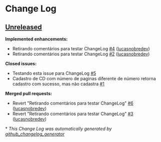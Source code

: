 # Change Log

## [Unreleased](https://github.com/lucasnobredev/colecaodemidias/tree/HEAD)

**Implemented enhancements:**

- Retirando comentários para testar ChangeLog [\#4](https://github.com/lucasnobredev/colecaodemidias/pull/4) ([lucasnobredev](https://github.com/lucasnobredev))
- Retirando comentários para testar ChangeLog [\#2](https://github.com/lucasnobredev/colecaodemidias/pull/2) ([lucasnobredev](https://github.com/lucasnobredev))

**Closed issues:**

- Testando esta issue para ChangeLog [\#5](https://github.com/lucasnobredev/colecaodemidias/issues/5)
- Cadastro de CD com número de paginas diferente de número retorna cadastro com sucesso, mas não cadastra [\#1](https://github.com/lucasnobredev/colecaodemidias/issues/1)

**Merged pull requests:**

- Revert "Retirando comentários para testar ChangeLog" [\#6](https://github.com/lucasnobredev/colecaodemidias/pull/6) ([lucasnobredev](https://github.com/lucasnobredev))
- Revert "Retirando comentários para testar ChangeLog" [\#3](https://github.com/lucasnobredev/colecaodemidias/pull/3) ([lucasnobredev](https://github.com/lucasnobredev))



\* *This Change Log was automatically generated by [github_changelog_generator](https://github.com/skywinder/Github-Changelog-Generator)*